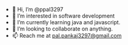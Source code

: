 - 👋 Hi, I’m @ppal3297
- 👀 I’m interested in software development
- 🌱 I’m currently learning java and javascript.
- 💞️ I’m looking to collaborate on anything.
- 📫 Reach me at pal.pankaj3297@gmail.com

<!---
ppal3297/ppal3297 is a ✨ special ✨ repository because its `README.md` (this file) appears on your GitHub profile.
You can click the Preview link to take a look at your changes.
--->

